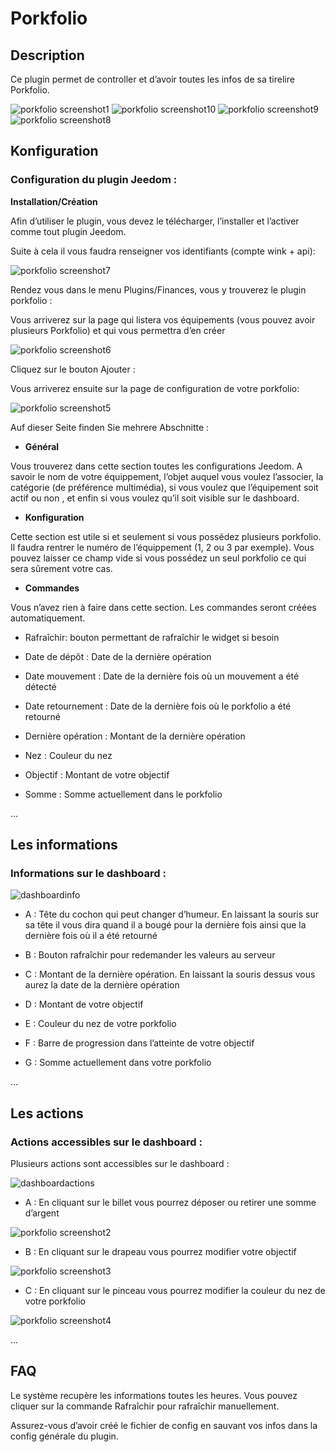 Porkfolio 
=========

Description 
-----------

Ce plugin permet de controller et d’avoir toutes les infos de sa
tirelire Porkfolio.

![porkfolio screenshot1](../images/porkfolio_screenshot1.jpg)
![porkfolio screenshot10](../images/porkfolio_screenshot10.jpg)
![porkfolio screenshot9](../images/porkfolio_screenshot9.jpg)
![porkfolio screenshot8](../images/porkfolio_screenshot8.jpg)

Konfiguration
-------------

### Configuration du plugin Jeedom : 

**Installation/Création**

Afin d’utiliser le plugin, vous devez le télécharger, l’installer et
l’activer comme tout plugin Jeedom.

Suite à cela il vous faudra renseigner vos identifiants (compte wink +
api):

![porkfolio screenshot7](../images/porkfolio_screenshot7.jpg)

Rendez vous dans le menu Plugins/Finances, vous y trouverez le plugin
porkfolio :

Vous arriverez sur la page qui listera vos équipements (vous pouvez
avoir plusieurs Porkfolio) et qui vous permettra d’en créer

![porkfolio screenshot6](../images/porkfolio_screenshot6.jpg)

Cliquez sur le bouton Ajouter :

Vous arriverez ensuite sur la page de configuration de votre porkfolio:

![porkfolio screenshot5](../images/porkfolio_screenshot5.jpg)

Auf dieser Seite finden Sie mehrere Abschnitte :

-   **Général**

Vous trouverez dans cette section toutes les configurations Jeedom. A
savoir le nom de votre équippement, l’objet auquel vous voulez
l’associer, la catégorie (de préférence multimédia), si vous voulez que
l’équipement soit actif ou non , et enfin si vous voulez qu’il soit
visible sur le dashboard.

-   **Konfiguration**

Cette section est utile si et seulement si vous possédez plusieurs
porkfolio. Il faudra rentrer le numéro de l’équippement (1, 2 ou 3 par
exemple). Vous pouvez laisser ce champ vide si vous possédez un seul
porkfolio ce qui sera sûrement votre cas.

-   **Commandes**

Vous n’avez rien à faire dans cette section. Les commandes seront créées
automatiquement.

-   Rafraîchir: bouton permettant de rafraîchir le widget si besoin

-   Date de dépôt : Date de la dernière opération

-   Date mouvement : Date de la dernière fois où un mouvement a été
    détecté

-   Date retournement : Date de la dernière fois où le porkfolio a été
    retourné

-   Dernière opération : Montant de la dernière opération

-   Nez : Couleur du nez

-   Objectif : Montant de votre objectif

-   Somme : Somme actuellement dans le porkfolio

…​

Les informations 
----------------

### Informations sur le dashboard : 

![dashboardinfo](../images/dashboardinfo.jpg)

-   A : Tête du cochon qui peut changer d’humeur. En laissant la souris
    sur sa tête il vous dira quand il a bougé pour la dernière fois
    ainsi que la dernière fois où il a été retourné

-   B : Bouton rafraîchir pour redemander les valeurs au serveur

-   C : Montant de la dernière opération. En laissant la souris dessus
    vous aurez la date de la dernière opération

-   D : Montant de votre objectif

-   E : Couleur du nez de votre porkfolio

-   F : Barre de progression dans l’atteinte de votre objectif

-   G : Somme actuellement dans votre porkfolio

…​

Les actions 
-----------

### Actions accessibles sur le dashboard : 

Plusieurs actions sont accessibles sur le dashboard :

![dashboardactions](../images/dashboardactions.jpg)

-   A : En cliquant sur le billet vous pourrez déposer ou retirer une
    somme d’argent

![porkfolio screenshot2](../images/porkfolio_screenshot2.jpg)

-   B : En cliquant sur le drapeau vous pourrez modifier votre objectif

![porkfolio screenshot3](../images/porkfolio_screenshot3.jpg)

-   C : En cliquant sur le pinceau vous pourrez modifier la couleur du
    nez de votre porkfolio

![porkfolio screenshot4](../images/porkfolio_screenshot4.jpg)

…​

FAQ 
---

Le système recupère les informations toutes les heures. Vous pouvez
cliquer sur la commande Rafraîchir pour rafraîchir manuellement.

Assurez-vous d’avoir créé le fichier de config en sauvant vos infos dans
la config générale du plugin.
